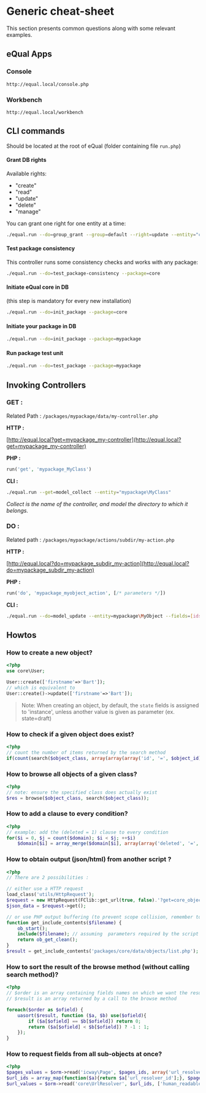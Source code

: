 # Generic cheat-sheet

This section presents common questions along with some relevant examples.



## eQual Apps

### Console

```
http://equal.local/console.php
```

### Workbench

```
http://equal.local/workbench
```



## CLI commands

Should be located at the root of eQual (folder containing file `run.php`)

#### Grant DB rights

Available rights: 

- "create"
- "read"
- "update"
- "delete"
- "manage"

You can grant one right for one entity at a time:

```bash
./equal.run --do=group_grant --group=default --right=update --entity="core\User"
```

#### Test package consistency

This controller runs some consistency checks and works with any package:

```bash
./equal.run --do=test_package-consistency --package=core
```

#### Initiate eQual core in DB

(this step is mandatory for every new installation)

```bash
./equal.run --do=init_package --package=core
```

#### Initiate your package in DB

```bash
./equal.run --do=init_package --package=mypackage
```

#### Run package test unit

```bash
./equal.run --do=test_package --package=mypackage
```



## Invoking Controllers

### GET :

Related Path :  `/packages/mypackage/data/my-controller.php`

**HTTP :**

[http://equal.local?get=mypackage_my-controller](http://equal.local?get=mypackage_my-controller)

**PHP :**

```php
run('get', 'mypackage_MyClass')
```

**CLI :**

```bash
./equal.run --get=model_collect --entity="mypackage\MyClass"
```

*Collect is the name of the controller, and model the directory to which it belongs.*

### DO :

Related path :  `/packages/mypackage/actions/subdir/my-action.php`

**HTTP :**

[http://equal.local?do=mypackage_subdir_my-action](http://equal.local?do=mypackage_subdir_my-action)

**PHP :**

```php
run('do', 'mypackage_myobject_action', [/* parameters */])
```

**CLI :**

```bash
./equal.run --do=model_update --entity=mypackage\MyObject --fields=[ids]=1 --fields=[name]=example
```



## Howtos 	

### How to create a new object?
```php
<?php
use core\User;

User::create(['firstname'=>'Bart']);
// which is equivalent to
User::create()->update(['firstname'=>'Bart']);
```

> Note: When creating an object, by default, the `state` fields is assigned to 'instance', unless another value is given as parameter (ex. state=draft)

### How to check if a given object does exist?

```php
<?php
// count the number of items returned by the search method
if(count(search($object_class, array(array(array('id', '=', $object_id)))))) {...}
```


### How to browse all objects of a given class?
```php
<?php
// note: ensure the specified class does actually exist
$res = browse($object_class, search($object_class));
```


### How to add a clause to every condition?
```php
<?php
// example: add the (deleted = 1) clause to every condition
for($i = 0, $j = count($domain); $i < $j; ++$i)
	$domain[$i] = array_merge($domain[$i], array(array('deleted', '=', '1')));
```


### How to obtain output (json/html) from another script ?
```php
<?php
// There are 2 possibilities :

// either use a HTTP request
load_class('utils/HttpRequest');
$request = new HttpRequest(FClib::get_url(true, false).'?get=core_objects_list&object_class=School%5CTeacher&rp=20&page=1&sortname=id&sortorder=asc&domain%5B0%5D%5B0%5D%5B%5D=courses_ids&domain%5B0%5D%5B0%5D%5B%5D=contains&domain%5B0%5D%5B0%5D%5B2%5D%5B%5D=1&fields%5B%5D=id&fields%5B%5D=firstname&fields%5B%5D=lastname');
$json_data = $request->get();

// or use PHP output buffering (to prevent scope collision, remember to emebed such code into a function)
function get_include_contents($filename) {
	ob_start();	
	include($filename); // assuming  parameters required by the script being called are present in the current URL 
	return ob_get_clean();
}
$result = get_include_contents('packages/core/data/objects/list.php');
```

### How to sort the result of the browse method (without calling search method)?
```php
<?php
// $order is an array containing fields names on which we want the result set sorted 
// $result is an array returned by a call to the browse method

foreach($order as $ofield) {
	uasort($result, function ($a, $b) use($ofield){
		if ($a[$ofield] == $b[$ofield]) return 0;
		return ($a[$ofield] < $b[$ofield]) ? -1 : 1;
	});
}
```


### How to request fields from all sub-objects at once?
```php
<?php
$pages_values = $orm->read('icway\Page', $pages_ids, array('url_resolver_id'), $lang);			
$url_ids = array_map(function($a){return $a['url_resolver_id'];}, $pages_values);
$url_values = $orm->read('core\UrlResolver', $url_ids, ['human_readable_url']);
```
